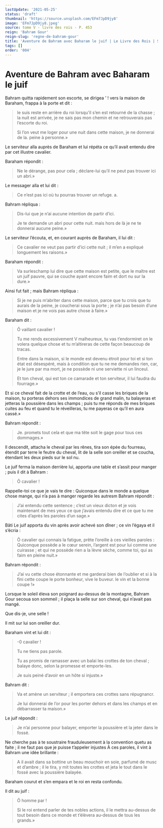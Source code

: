 ```yaml
---
lastUpdate: '2021-05-25'
status: 'draft'
thumbnail: 'https://source.unsplash.com/EFm7JpD9jy8'
image: 'EFm7JpD9jy8.jpeg'
source: tome V - livre des rois - P. 453
reign: 'Bahram Gour'
reign-slug: 'regne-de-bahram-gour'
title: 'Aventure de Bahram avec Baharam le juif | Le Livre des Rois | Shâhnâmeh'
tags: []
order: '004'
---
```


# Aventure de Bahram avec Baharam le juif

Bahram quitta rapidement son escorte, se dirigea
’ !
vers la maison de Baraham, frappa à la porte et dit :

> le suis reste en arrière du roi lorsqu’il s’en est retourné de la chasse ; la nuit est arrivée, je ne sais pas mon chemin et ne retrouverais pas l’escorte du roi.
>
> Si l’on veut me loger pour une nuit dans cette maison, je ne donnerai de la. peine à personne.»

Le serviteur alla auprès de Baraham et lui répéta ce qu’il avait entendu dire par cet illustre cavalier.

Baraham répondit :

> Ne le dérange, pas pour cela ; déclare-lui qu’il ne peut pas trouver ici un abri.»

Le messager alla et lui dit :

> Ce n’est pas ici où tu pourras trouver un refuge. a.

Bahram répliqua :

> Dis-lui que je n’ai aucune intention de partir d’ici.
>
> Je te demande un abri pour cette nuit. mais hors de là je ne te donnerai aucune peine.»

Le serviteur l’écouta, et, en courant auprès de Baraham, il lui dit :

> Ce cavalier ne veut pas partir d’ici cette nuit ; il m’en a expliqué longuement les raisons.»

Baraham répondit :

> Va surleschamp lui dire que cette maison est petite, que le maître est un juif pauvre, qui se couche ayant encore faim et dort nu sur la dure.»

Ainsi fut fait ; mais Bahram répliqua :

> Si je ne puis m’abriter dans cette maison, parce que tu crois que tu aurais de la peine, je coucherai sous la porte ; je n’ai pas besoin d’une maison et je ne vois pas autre chose à faire.»

Baraham dit :

> Ô vaillant cavalier !
>
> Tu me rends excessivement V malheureux, tu vas t’endormiret on le volera quelque chose et tu m’altireras de cette façon beaucoup de tracas.
>
> Entre dans la maison, si le monde est devenu étroit pour toi et si ton état est désespéré, mais à condition que tu ne me demandes rien, car, je le jure par ma mort, je ne possède ni une serviette ni un linceul.
>
> Et ton cheval, qui est ton ce camarade et ton serviteur, il lui faudra du fourrage.»

Et si ce cheval fait de la crotte et de l’eau, ou s’il casse les briques de la maison, tu porteras dehors ses immondices de grand malin, tu balayeras et jetteras la poussière dans les champs ; puis tu me réponds de mes briques cuites au feu et quand tu le réveilleras, tu me payeras ce qu’il en aura cassé.»

Bahram répondit :

> Je. promets tout cela et que ma tête soit le gage pour tous ces dommages.»

Il descendit, attacha le cheval par les rênes, tira son épée du fourreau, étendit par terre le feutre du cheval, lit de la selle son oreiller et se coucha, étendant les deux pieds sur le sol nu.

Le juif ferma la maison derrière lui, apporta une table et s’assit pour manger ; puis il dit à Bahram :

> Ô cavalier !

Rappelle-toi ce que je vais te dire : Quiconque dans le monde a quelque chose mange, qui n’a pas à manger regarde les autresm Bahram répondit :

> J’ai entendu cette sentence ; c’est un vieux dicton et je vois maintenant de mes yeux ce que j’avais entendu dire et ce que tu me cites d’après les paroles d’un sage.»

Bâti
Le juif apporta du vin après avoir achevé son dîner ; ce vin l’égaya et il s’écria :

> Ô cavalier qui connais la fatigue, prête l’oreille à ces vieilles paroles : Quiconque possède a le cœur serein, l’argent est pour lui comme une cuirasse ; et qui ne possède rien a la lèvre sèche, comme toi, qui as faim en pleine nuit.»

Bahram répondit :

> J’ai vu cette chose étonnante et me garderai bien de l’oublier et si à la fini cette coupe le porte bonheur, vive le buveur. le vin et la bonne coupe !»

Lorsque le soleil éleva son poignard au-dessus de la montagne, Bahram Gour secoua son sommeil ; il plaça la selle sur son cheval, qui n’avait pas mangé.

Que dis-je, une selle !

Il mit sur lui son oreiller dur.

Baraham vint et lui dit :

> -0 cavalier !
>
> Tu ne tiens pas parole.
>
> Tu as promis de ramasser avec un balai les crottes de ton cheval ; balaye donc, selon la promesse et emporte-les.
>
> Je suis peiné d’avoir en un hôte si injuste.»

Bahram dit :

> Va et amène un serviteur ; il emportera ces crottes sans répugnancr.
>
> Je lui donnerai de l’or pour les porter dehors et dans les champs et en débarrasser ta maison.»

Le juif répondit :

> Je n’ai personne pour balayer, emporter la poussière et la jeter dans le fossé.

Ne cherche pas à te soustraire frauduleusement à la convention quetu as faite ; il ne faut pas que je puisse t’appeler injustes À ces paroles, il vint à Bahram une idée brillante :

> A il avait dans sa bottine un beau mouchoir en soie, parfumé de musc et d’ambre ; il le tira, y mit toutes les crottes et jeta le tout dans le fossé avec la poussière balayée.

Baraham courut et s’en empara et le roi en resta confondu.

Il dit au juif :

> Ô homme par !
>
> Si le roi entend parler de tes nobles actions, il le mettra au-dessus de tout besoin dans ce monde et t’élèvera au-dessus de tous les grands.»
